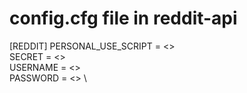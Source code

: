 # config.cfg file in reddit-api

[REDDIT]
PERSONAL_USE_SCRIPT = <> \
SECRET = <> \
USERNAME = <> \
PASSWORD = <> \